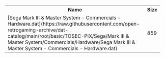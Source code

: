 <table>
<tr><th>Name</th><th>Size</th></tr>
<tr><td>
[Sega Mark III & Master System - Commercials - Hardware.dat](https://raw.githubusercontent.com/open-retrogaming-archive/dat-catalog/main/root/basic/TOSEC-PIX/Sega/Mark III & Master System/Commercials/Hardware/Sega Mark III & Master System - Commercials - Hardware.dat)
</td><td>859</td></tr>
</table>
